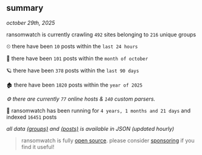 
## summary
_october 29th, 2025_

ransomwatch is currently crawling `492` sites belonging to `216` unique groups

⏲ there have been `10` posts within the `last 24 hours`

🦈 there have been `101` posts within the `month of october`

🪐 there have been `378` posts within the `last 90 days`

🏚 there have been `1820` posts within the `year of 2025`

_⚙️ there are currently `77` online hosts & `140` custom parsers._

🦕 ransomwatch has been running for `4 years, 1 months and 21 days` and indexed `16451` posts

_all data  [(groups)](http://ransomwhat.telemetry.ltd/groups) and [(posts)](http://ransomwhat.telemetry.ltd/posts) is available in JSON (updated hourly)_

> ransomwatch is fully [open source](https://github.com/joshhighet/ransomwatch#ransomwatch--). please consider [sponsoring](https://github.com/sponsors/joshhighet) if you find it useful!
